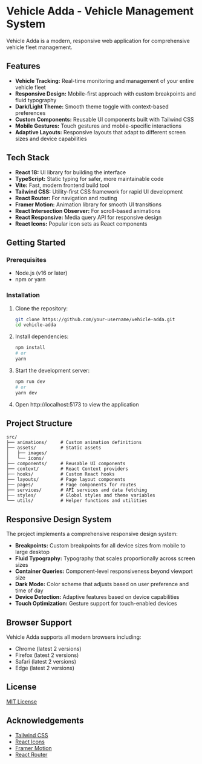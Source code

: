 # Vehicle Adda - Vehicle Management System

Vehicle Adda is a modern, responsive web application for comprehensive vehicle fleet management.

## Features

- **Vehicle Tracking:** Real-time monitoring and management of your entire vehicle fleet
- **Responsive Design:** Mobile-first approach with custom breakpoints and fluid typography
- **Dark/Light Theme:** Smooth theme toggle with context-based preferences
- **Custom Components:** Reusable UI components built with Tailwind CSS
- **Mobile Gestures:** Touch gestures and mobile-specific interactions
- **Adaptive Layouts:** Responsive layouts that adapt to different screen sizes and device capabilities

## Tech Stack

- **React 18:** UI library for building the interface
- **TypeScript:** Static typing for safer, more maintainable code
- **Vite:** Fast, modern frontend build tool
- **Tailwind CSS:** Utility-first CSS framework for rapid UI development
- **React Router:** For navigation and routing
- **Framer Motion:** Animation library for smooth UI transitions
- **React Intersection Observer:** For scroll-based animations
- **React Responsive:** Media query API for responsive design
- **React Icons:** Popular icon sets as React components

## Getting Started

### Prerequisites

- Node.js (v16 or later)
- npm or yarn

### Installation

1. Clone the repository:
   ```bash
   git clone https://github.com/your-username/vehicle-adda.git
   cd vehicle-adda
   ```

2. Install dependencies:
   ```bash
   npm install
   # or
   yarn
   ```

3. Start the development server:
   ```bash
   npm run dev
   # or
   yarn dev
   ```

4. Open http://localhost:5173 to view the application

## Project Structure

```
src/
├── animations/     # Custom animation definitions
├── assets/         # Static assets
│   ├── images/
│   └── icons/
├── components/     # Reusable UI components
├── context/        # React Context providers
├── hooks/          # Custom React hooks
├── layouts/        # Page layout components
├── pages/          # Page components for routes
├── services/       # API services and data fetching
├── styles/         # Global styles and theme variables
└── utils/          # Helper functions and utilities
```

## Responsive Design System

The project implements a comprehensive responsive design system:

- **Breakpoints:** Custom breakpoints for all device sizes from mobile to large desktop
- **Fluid Typography:** Typography that scales proportionally across screen sizes
- **Container Queries:** Component-level responsiveness beyond viewport size
- **Dark Mode:** Color scheme that adjusts based on user preference and time of day
- **Device Detection:** Adaptive features based on device capabilities
- **Touch Optimization:** Gesture support for touch-enabled devices

## Browser Support

Vehicle Adda supports all modern browsers including:

- Chrome (latest 2 versions)
- Firefox (latest 2 versions)
- Safari (latest 2 versions)
- Edge (latest 2 versions)

## License

[MIT License](LICENSE)

## Acknowledgements

- [Tailwind CSS](https://tailwindcss.com)
- [React Icons](https://react-icons.github.io/react-icons/)
- [Framer Motion](https://www.framer.com/motion/)
- [React Router](https://reactrouter.com/) 